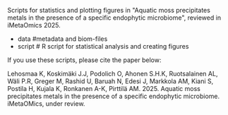 Scripts for statistics and plotting figures in "Aquatic moss precipitates metals in the presence of a specific endophytic microbiome", reviewed in iMetaOmics 2025.

- data #metadata and biom-files
- script # R script for statistical analysis and creating figures

If you use these scripts, please cite the paper below:

Lehosmaa K, Koskimäki J.J, Podolich O, Ahonen S.H.K, Ruotsalainen AL, Wäli P.R, Greger M, Rashid U, Baruah N, Edesi J, Markkola AM, Kiani S, Postila H, Kujala K, Ronkanen A-K, Pirttilä AM. 2025.
Aquatic moss precipitates metals in the presence of a specific endophytic microbiome. iMetaOMics, under review.
